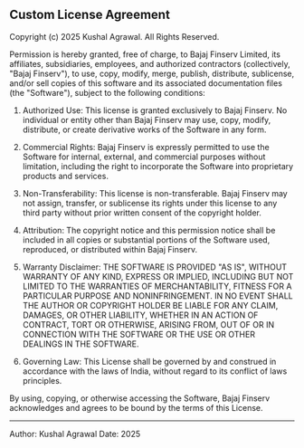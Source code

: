 Custom License Agreement
------------------------

Copyright (c) 2025 Kushal Agrawal. All Rights Reserved.

Permission is hereby granted, free of charge, to Bajaj Finserv Limited,
its affiliates, subsidiaries, employees, and authorized contractors 
(collectively, "Bajaj Finserv"), to use, copy, modify, merge, publish, 
distribute, sublicense, and/or sell copies of this software and its 
associated documentation files (the "Software"), subject to the following conditions:

1. Authorized Use:
   This license is granted exclusively to Bajaj Finserv. 
   No individual or entity other than Bajaj Finserv may use, copy, modify, 
   distribute, or create derivative works of the Software in any form. 

2. Commercial Rights:
   Bajaj Finserv is expressly permitted to use the Software for internal, 
   external, and commercial purposes without limitation, including the right 
   to incorporate the Software into proprietary products and services.

3. Non-Transferability:
   This license is non-transferable. Bajaj Finserv may not assign, 
   transfer, or sublicense its rights under this license to any third party 
   without prior written consent of the copyright holder.

4. Attribution:
   The copyright notice and this permission notice shall be included in 
   all copies or substantial portions of the Software used, reproduced, 
   or distributed within Bajaj Finserv.

5. Warranty Disclaimer:
   THE SOFTWARE IS PROVIDED "AS IS", WITHOUT WARRANTY OF ANY KIND, EXPRESS 
   OR IMPLIED, INCLUDING BUT NOT LIMITED TO THE WARRANTIES OF MERCHANTABILITY, 
   FITNESS FOR A PARTICULAR PURPOSE AND NONINFRINGEMENT. IN NO EVENT SHALL 
   THE AUTHOR OR COPYRIGHT HOLDER BE LIABLE FOR ANY CLAIM, DAMAGES, OR OTHER 
   LIABILITY, WHETHER IN AN ACTION OF CONTRACT, TORT OR OTHERWISE, ARISING 
   FROM, OUT OF OR IN CONNECTION WITH THE SOFTWARE OR THE USE OR OTHER DEALINGS 
   IN THE SOFTWARE.

6. Governing Law:
   This License shall be governed by and construed in accordance with the 
   laws of India, without regard to its conflict of laws principles.

By using, copying, or otherwise accessing the Software, Bajaj Finserv 
acknowledges and agrees to be bound by the terms of this License.

------------------------
Author: Kushal Agrawal
Date: 2025
